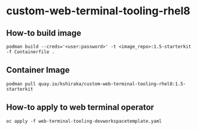 # custom-web-terminal-tooling-rhel8

## How-to build image

```
podman build --creds='<user:password>' -t <image_repo>:1.5-starterkit -f Containerfile .
```

## Container Image

```
podman pull quay.io/kshiraka/custom-web-terminal-tooling-rhel8:1.5-starterkit
```

## How-to apply to web terminal operator

```
oc apply -f web-terminal-tooling-devworkspacetemplate.yaml
```
